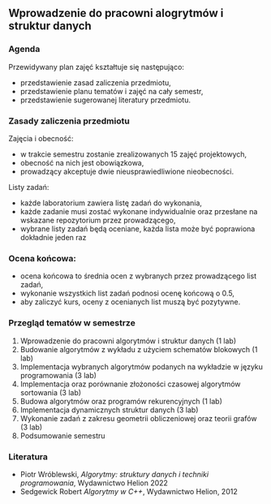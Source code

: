 ## Wprowadzenie do pracowni alogrytmów i struktur danych

### Agenda
Przewidywany plan zajęć kształtuje się następująco:
* przedstawienie zasad zaliczenia przedmiotu,
* przedstawienie planu tematów i zajęć na cały semestr,
* przedstawienie sugerowanej literatury przedmiotu.

### Zasady zaliczenia przedmiotu
Zajęcia i obecność:
* w trakcie semestru zostanie zrealizowanych 15 zajęć projektowych,
* obecność na nich jest obowiązkowa,
* prowadzący akceptuje dwie nieusprawiedliwione nieobecności.

Listy zadań:
* każde laboratorium zawiera listę zadań do wykonania,
* każde zadanie musi zostać wykonane indywidualnie oraz przesłane na wskazane repozytorium przez prowadzącego,
* wybrane listy zadań będą oceniane, każda lista może być poprawiona dokładnie jeden raz

### Ocena końcowa:
* ocena końcowa to średnia ocen z wybranych przez prowadzącego list zadań,
* wykonanie wszystkich list zadań podnosi ocenę końcową o $0.5$,
* aby zaliczyć kurs, oceny z ocenianych list muszą być pozytywne.

### Przegląd tematów w semestrze
1. Wprowadzenie do pracowni algorytmów i struktur danych (1 lab)
2. Budowanie algorytmów z wykładu z użyciem schematów blokowych (1 lab)
3. Implementacja wybranych algorytmów podanych na wykładzie w języku programowania (3 lab)
4. Implementacja oraz porównanie złożoności czasowej algorytmów sortowania (3 lab)
5. Budowa algorytmów oraz programów rekurencyjnych (1 lab)
6. Implementacja dynamicznych struktur danych (3 lab)
7. Wykonanie zadań z zakresu geometrii obliczeniowej oraz teorii grafów (3 lab)
8. Podsumowanie semestru

### Literatura
* Piotr Wróblewski, *Algorytmy: struktury danych i techniki programowania*, Wydawnictwo Helion 2022
* Sedgewick Robert *Algorytmy w C++*, Wydawnictwo Helion, 2012
